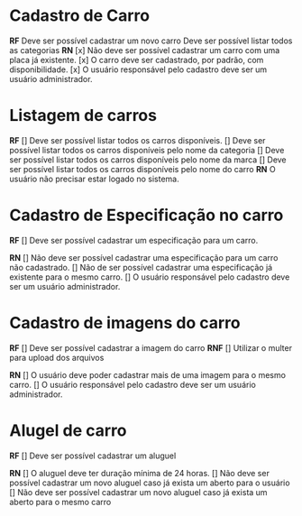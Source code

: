 # Cadastro de Carro

**RF**
Deve ser possível cadastrar um novo carro
Deve ser possível listar todos as categorias
**RN**
[x] Não deve ser possível cadastrar um carro com uma placa já existente.
[x] O carro deve ser cadastrado, por padrão, com disponibilidade.
[x] O usuário responsável pelo cadastro deve ser um usuário administrador.

# Listagem de carros

**RF**
[] Deve ser possível listar todos os carros disponíveis.
[] Deve ser possível listar todos os carros disponíveis pelo nome da categoria
[] Deve ser possível listar todos os carros disponíveis pelo nome da marca
[] Deve ser possível listar todos os carros disponíveis pelo nome do carro
**RN**
O usuário não precisar estar logado no sistema.

# Cadastro de Especificação no carro

**RF**
[] Deve ser possível cadastrar um especificação para um carro.

**RN**
[] Não deve ser possível cadastrar uma especificação para um carro não cadastrado.
[] Não de ser possível cadastrar uma especificação já existente para o mesmo carro.
[] O usuário responsável pelo cadastro deve ser um usuário administrador.

# Cadastro de imagens do carro

**RF**
[] Deve ser possível cadastrar a imagem do carro
**RNF**
[] Utilizar o multer para upload dos arquivos

**RN**
[] O usuário deve poder cadastrar mais de uma imagem para o mesmo carro.
[] O usuário responsável pelo cadastro deve ser um usuário administrador.

# Alugel de carro

**RF**
[] Deve ser possível cadastrar um aluguel

**RN**
[] O aluguel deve ter duração mínima de 24 horas.
[] Não deve ser possível cadastrar um novo aluguel caso já exista um aberto para o usuário
[] Não deve ser possível cadastrar um novo aluguel caso já exista um aberto para o mesmo carro
